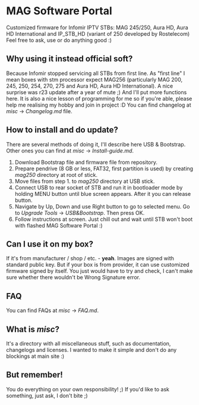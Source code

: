 # MAG Software Portal
Customized firmware for Infomir IPTV STBs: MAG 245/250, Aura HD, Aura HD International and IP_STB_HD (variant of 250 developed by Rostelecom) Feel free to ask, use or do anything good :)

## Why using it instead official soft?
Because Infomir stopped servicing all STBs from first line. As "first line" I mean boxes with stm processor expect MAG256 (particularly MAG 200, 245, 250, 254, 270, 275 and Aura HD, Aura HD International). A nice surprise was r23 update after a year of mute ;) And I'll put more functions here. It is also a nice lesson of programming for me so if you're able, please help me realising my hobby and join in project :D
You can find changelog at *misc* -> *Changelog.md* file.

## How to install and do update?
There are several methods of doing it, I'll describe here USB & Bootstrap. Other ones you can find at *misc* -> *Install-guide.md*.
1. Download Bootstrap file and firmware file from repository.
2. Prepare pendrive (8 GB or less, FAT32, first partition is used) by creating *mag250* directory at root of stick.
3. Move files from step 1. to *mag250* directory at USB stick.
4. Connect USB to rear socket of STB and run it in bootloader mode by holding MENU button until blue screen appears. After it you can release button.
5. Navigate by Up, Down and use Right button to go to selected menu. Go to *Upgrade Tools* -> *USB&Bootstrap*. Then press OK.
6. Follow instructions at screen. Just chill out and wait until STB won't boot with flashed MAG Software Portal :)

## Can I use it on my box?
If it's from manufacturer / shop / etc. - **yeah**. Images are signed with standard public key. But if your box is from provider, it can use customized firmware signed by itself. You just would have to try and check, I can't make sure whether there wouldn't be Wrong Signature error.

## FAQ
You can find FAQs at *misc* -> *FAQ.md*.

## What is *misc*?
It's a directory with all miscellaneous stuff, such as documentation, changelogs and licenses. I wanted to make it simple and don't do any blockings at main site :)

## But remember!
You do everything on your own responsibility! ;) If you'd like to ask something, just ask, I don't bite ;)
